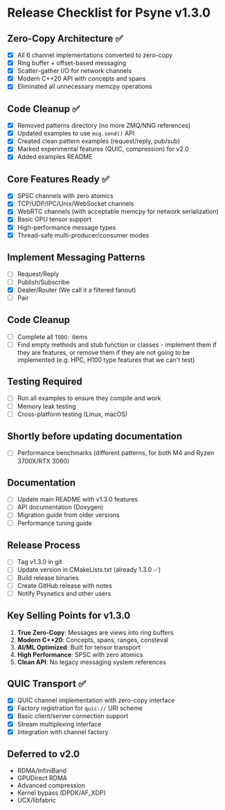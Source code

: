 # Release Checklist for Psyne v1.3.0

## Zero-Copy Architecture ✅
- [x] All 6 channel implementations converted to zero-copy
- [x] Ring buffer + offset-based messaging 
- [x] Scatter-gather I/O for network channels
- [x] Modern C++20 API with concepts and spans
- [x] Eliminated all unnecessary memcpy operations

## Code Cleanup ✅
- [x] Removed patterns directory (no more ZMQ/NNG references)
- [x] Updated examples to use `msg.send()` API
- [x] Created clean pattern examples (request/reply, pub/sub)
- [x] Marked experimental features (QUIC, compression) for v2.0
- [x] Added examples README

## Core Features Ready ✅
- [x] SPSC channels with zero atomics
- [x] TCP/UDP/IPC/Unix/WebSocket channels
- [x] WebRTC channels (with acceptable memcpy for network serialization)
- [x] Basic GPU tensor support
- [x] High-performance message types
- [x] Thread-safe multi-producer/consumer modes

## Implement Messaging Patterns
- [ ] Request/Reply
- [ ] Publish/Subscribe
- [X] Dealer/Router (We call it a filtered fanout)
- [ ] Pair

## Code Cleanup
- [ ] Complete all `TODO:` items
- [ ] Find empty methods and stub function or classes - implement them if they are features, or remove them if they are not going to be implemented (e.g. HPC, H100 type features that we can't test)

## Testing Required
- [ ] Run all examples to ensure they compile and work
- [ ] Memory leak testing
- [ ] Cross-platform testing (Linux, macOS)

## Shortly before updating documentation
- [ ] Performance benchmarks (different patterns, for both M4 and Ryzen 3700X/RTX 3060)

## Documentation
- [ ] Update main README with v1.3.0 features
- [ ] API documentation (Doxygen)
- [ ] Migration guide from older versions
- [ ] Performance tuning guide

## Release Process
- [ ] Tag v1.3.0 in git
- [ ] Update version in CMakeLists.txt (already 1.3.0 ✅)
- [ ] Build release binaries
- [ ] Create GitHub release with notes
- [ ] Notify Psynetics and other users

## Key Selling Points for v1.3.0
1. **True Zero-Copy**: Messages are views into ring buffers
2. **Modern C++20**: Concepts, spans, ranges, consteval
3. **AI/ML Optimized**: Built for tensor transport
4. **High Performance**: SPSC with zero atomics
5. **Clean API**: No legacy messaging system references

## QUIC Transport ✅
- [x] QUIC channel implementation with zero-copy interface
- [x] Factory registration for `quic://` URI scheme
- [x] Basic client/server connection support
- [x] Stream multiplexing interface
- [x] Integration with channel factory

## Deferred to v2.0
- RDMA/InfiniBand
- GPUDirect RDMA  
- Advanced compression
- Kernel bypass (DPDK/AF_XDP)
- UCX/libfabric